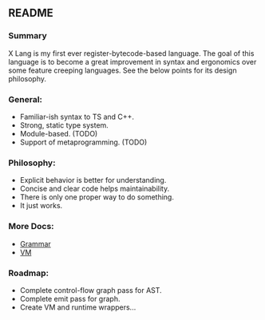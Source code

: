 ## README

### Summary
X Lang is my first ever register-bytecode-based language. The goal of this language is to become a great improvement in syntax and ergonomics over some feature creeping languages. See the below points for its design philosophy.

### General:
 - Familiar-ish syntax to TS and C++.
 - Strong, static type system.
 - Module-based. (TODO)
 - Support of metaprogramming. (TODO)

### Philosophy:
 - Explicit behavior is better for understanding.
 - Concise and clear code helps maintainability.
 - There is only one proper way to do something.
 - It just works.

### More Docs:
 - [Grammar](./docs/grammar.md)
 - [VM](./docs/vm.md)

### Roadmap:
 - Complete control-flow graph pass for AST.
 - Complete emit pass for graph.
 - Create VM and runtime wrappers...

